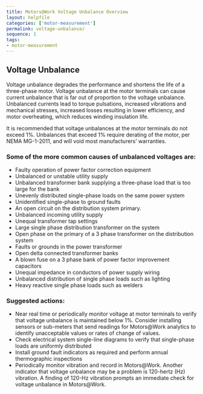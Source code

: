 ```yaml
---
title: Motors@Work Voltage Unbalance Overview
layout: helpfile
categories: ['motor-measurement']
permalink: voltage-unbalance/
sequence: 1
tags:
- motor-measurement
---
```

## Voltage Unbalance

Voltage unbalance degrades the performance and shortens the life of a three-phase motor. Voltage unbalance at the motor terminals can cause current unbalance that is far out of proportion to the voltage unbalance. Unbalanced currents lead to torque pulsations, increased vibrations and mechanical stresses, increased losses resulting in lower efficiency, and motor overheating, which reduces winding insulation life.

It is recommended that voltage unbalances at the motor terminals do not exceed 1%. Unbalances that exceed 1% require derating of the motor, per NEMA MG-1-2011, and will void most manufacturers’ warranties.

### Some of the more common causes of unbalanced voltages are:
- Faulty operation of power factor correction equipment
- Unbalanced or unstable utility supply
- Unbalanced transformer bank supplying a three-phase load that is too large for the bank
- Unevenly distributed single-phase loads on the same power system
- Unidentified single-phase to ground faults
- An open circuit on the distribution system primary.
- Unbalanced incoming utility supply
- Unequal transformer tap settings
- Large single phase distribution transformer on the system
- Open phase on the primary of a 3 phase transformer on the distribution system
- Faults or grounds in the power transformer
- Open delta connected transformer banks
- A blown fuse on a 3 phase bank of power factor improvement capacitors
- Unequal impedance in conductors of power supply wiring
- Unbalanced distribution of single phase loads such as lighting
- Heavy reactive single phase loads such as welders

### Suggested actions:
- Near real time or periodically monitor voltage at motor terminals to verify that voltage unbalance is maintained below 1%. Consider installing sensors or sub-meters that send readings for Motors@Work analytics to identify unacceptable values or rates of change of values.  
- Check electrical system single-line diagrams to verify that single-phase loads are uniformly distributed
- Install ground fault indicators as required and perform annual thermographic inspections
- Periodically monitor vibration and record in Motors@Work. Another indicator that voltage unbalance may be a problem is 120-hertz (Hz) vibration.  A finding of 120-Hz vibration prompts an immediate check for voltage unbalance in Motors@Work.
